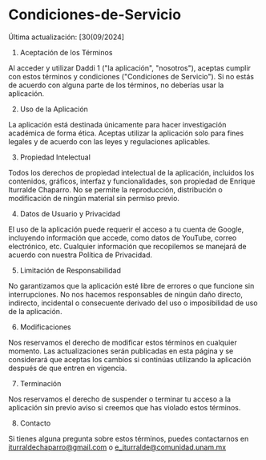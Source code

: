 # Condiciones-de-Servicio
Última actualización: [30(09/2024]
1. Aceptación de los Términos

Al acceder y utilizar Daddi 1 ("la aplicación", "nosotros"), aceptas cumplir con estos términos y condiciones ("Condiciones de Servicio"). Si no estás de acuerdo con alguna parte de los términos, no deberías usar la aplicación.

2. Uso de la Aplicación

La aplicación está destinada únicamente para hacer investigación académica de forma ética. Aceptas utilizar la aplicación solo para fines legales y de acuerdo con las leyes y regulaciones aplicables.

3. Propiedad Intelectual

Todos los derechos de propiedad intelectual de la aplicación, incluidos los contenidos, gráficos, interfaz y funcionalidades, son propiedad de Enrique Iturralde Chaparro. No se permite la reproducción, distribución o modificación de ningún material sin permiso previo.

4. Datos de Usuario y Privacidad

El uso de la aplicación puede requerir el acceso a tu cuenta de Google, incluyendo información que accede, como datos de YouTube, correo electrónico, etc. Cualquier información que recopilemos se manejará de acuerdo con nuestra Política de Privacidad.

5. Limitación de Responsabilidad

No garantizamos que la aplicación esté libre de errores o que funcione sin interrupciones. No nos hacemos responsables de ningún daño directo, indirecto, incidental o consecuente derivado del uso o imposibilidad de uso de la aplicación.

6. Modificaciones

Nos reservamos el derecho de modificar estos términos en cualquier momento. Las actualizaciones serán publicadas en esta página y se considerará que aceptas los cambios si continúas utilizando la aplicación después de que entren en vigencia.

7. Terminación

Nos reservamos el derecho de suspender o terminar tu acceso a la aplicación sin previo aviso si creemos que has violado estos términos.

8. Contacto

Si tienes alguna pregunta sobre estos términos, puedes contactarnos en iturraldechaparro@gmail.com o e_iturralde@comunidad.unam.mx
